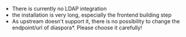 - There is currently no LDAP integration
- the installation is very long, especially the frontend building step
- As upstream doesn't support it, there is no possibility to change the endpoint/url of diaspora\*. Please choose it carefully!

